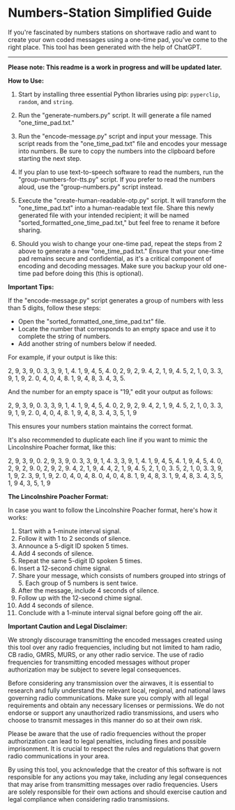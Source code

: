 # Numbers-Station Simplified Guide

If you're fascinated by numbers stations on shortwave radio and want to create your own coded messages using a one-time pad, you've come to the right place. This tool has been generated with the help of ChatGPT.

---

**Please note: This readme is a work in progress and will be updated later.**

**How to Use:**

1. Start by installing three essential Python libraries using pip: `pyperclip`, `random`, and `string`.

2. Run the "generate-numbers.py" script. It will generate a file named "one_time_pad.txt."

3. Run the "encode-message.py" script and input your message. This script reads from the "one_time_pad.txt" file and encodes your message into numbers. Be sure to copy the numbers into the clipboard before starting the next step.

4. If you plan to use text-to-speech software to read the numbers, run the "group-numbers-for-tts.py" script. If you prefer to read the numbers aloud, use the "group-numbers.py" script instead.

5. Execute the "create-human-readable-otp.py" script. It will transform the "one_time_pad.txt" into a human-readable text file. Share this newly generated file with your intended recipient; it will be named "sorted_formatted_one_time_pad.txt," but feel free to rename it before sharing.

6. Should you wish to change your one-time pad, repeat the steps from 2 above to generate a new "one_time_pad.txt." Ensure that your one-time pad remains secure and confidential, as it's a critical component of encoding and decoding messages. Make sure you backup your old one-time pad before doing this (this is optional).

**Important Tips:**

If the "encode-message.py" script generates a group of numbers with less than 5 digits, follow these steps:

- Open the "sorted_formatted_one_time_pad.txt" file.
- Locate the number that corresponds to an empty space and use it to complete the string of numbers.
- Add another string of numbers below if needed.

For example, if your output is like this:

2, 9, 3, 9, 0.
3, 3, 9, 1, 4.
1, 9, 4, 5, 4.
0, 2, 9, 2, 9.
4, 2, 1, 9, 4.
5, 2, 1, 0, 3.
3, 9, 1, 9, 2.
0, 4, 0, 4, 8.
1, 9, 4, 8, 3.
4, 3, 5.


And the number for an empty space is "19," edit your output as follows:

2, 9, 3, 9, 0.
3, 3, 9, 1, 4.
1, 9, 4, 5, 4.
0, 2, 9, 2, 9.
4, 2, 1, 9, 4.
5, 2, 1, 0, 3.
3, 9, 1, 9, 2.
0, 4, 0, 4, 8.
1, 9, 4, 8, 3.
4, 3, 5, 1, 9


This ensures your numbers station maintains the correct format.

It's also recommended to duplicate each line if you want to mimic the Lincolnshire Poacher format, like this:

2, 9, 3, 9, 0.
2, 9, 3, 9, 0.
3, 3, 9, 1, 4.
3, 3, 9, 1, 4.
1, 9, 4, 5, 4.
1, 9, 4, 5, 4.
0, 2, 9, 2, 9.
0, 2, 9, 2, 9.
4, 2, 1, 9, 4.
4, 2, 1, 9, 4.
5, 2, 1, 0, 3.
5, 2, 1, 0, 3.
3, 9, 1, 9, 2.
3, 9, 1, 9, 2.
0, 4, 0, 4, 8.
0, 4, 0, 4, 8.
1, 9, 4, 8, 3.
1, 9, 4, 8, 3.
4, 3, 5, 1, 9
4, 3, 5, 1, 9


**The Lincolnshire Poacher Format:**

In case you want to follow the Lincolnshire Poacher format, here's how it works:

1. Start with a 1-minute interval signal.
2. Follow it with 1 to 2 seconds of silence.
3. Announce a 5-digit ID spoken 5 times.
4. Add 4 seconds of silence.
5. Repeat the same 5-digit ID spoken 5 times.
6. Insert a 12-second chime signal.
7. Share your message, which consists of numbers grouped into strings of 5. Each group of 5 numbers is sent twice.
8. After the message, include 4 seconds of silence.
9. Follow up with the 12-second chime signal.
10. Add 4 seconds of silence.
11. Conclude with a 1-minute interval signal before going off the air.

**Important Caution and Legal Disclaimer:**

We strongly discourage transmitting the encoded messages created using this tool over any radio frequencies, including but not limited to ham radio, CB radio, GMRS, MURS, or any other radio service. The use of radio frequencies for transmitting encoded messages without proper authorization may be subject to severe legal consequences.

Before considering any transmission over the airwaves, it is essential to research and fully understand the relevant local, regional, and national laws governing radio communications. Make sure you comply with all legal requirements and obtain any necessary licenses or permissions. We do not endorse or support any unauthorized radio transmissions, and users who choose to transmit messages in this manner do so at their own risk.

Please be aware that the use of radio frequencies without the proper authorization can lead to legal penalties, including fines and possible imprisonment. It is crucial to respect the rules and regulations that govern radio communications in your area.

By using this tool, you acknowledge that the creator of this software is not responsible for any actions you may take, including any legal consequences that may arise from transmitting messages over radio frequencies. Users are solely responsible for their own actions and should exercise caution and legal compliance when considering radio transmissions.
